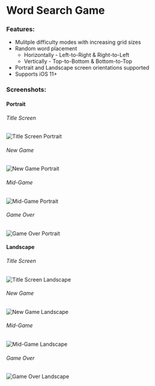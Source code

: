 # Word Search Game

### Features:
- Mulitple difficulty modes with increasing grid sizes
- Random word placement
    - Horizontally - Left-to-Right & Right-to-Left
    - Vertically - Top-to-Bottom & Bottom-to-Top
- Portrait and Landscape screen orientations supported
- Supports iOS 11+

### Screenshots:

#### Portrait
###### Title Screen
![Title Screen Portrait](/screenshots/ss-portrait-title.png)

###### New Game
![New Game Portrait](/screenshots/ss-portrait-newgame.png)

###### Mid-Game
![Mid-Game Portrait](/screenshots/ss-portrait-foundwords.png)

###### Game Over
![Game Over Portrait](/screenshots/ss-portrait-gameover.png)

#### Landscape
###### Title Screen
![Title Screen Landscape](/screenshots/ss-landscape-title.png)

###### New Game
![New Game Landscape](/screenshots/ss-landscape-newgame.png)

###### Mid-Game
![Mid-Game Landscape](/screenshots/ss-landscape-foundwords.png)

###### Game Over
![Game Over Landscape](/screenshots/ss-landscape-gameover.png)

